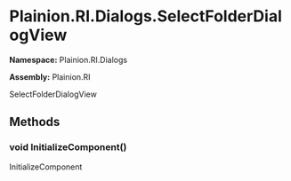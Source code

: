 
# Plainion.RI.Dialogs.SelectFolderDialogView

**Namespace:** Plainion.RI.Dialogs

**Assembly:** Plainion.RI

SelectFolderDialogView


## Methods

### void InitializeComponent()

InitializeComponent
